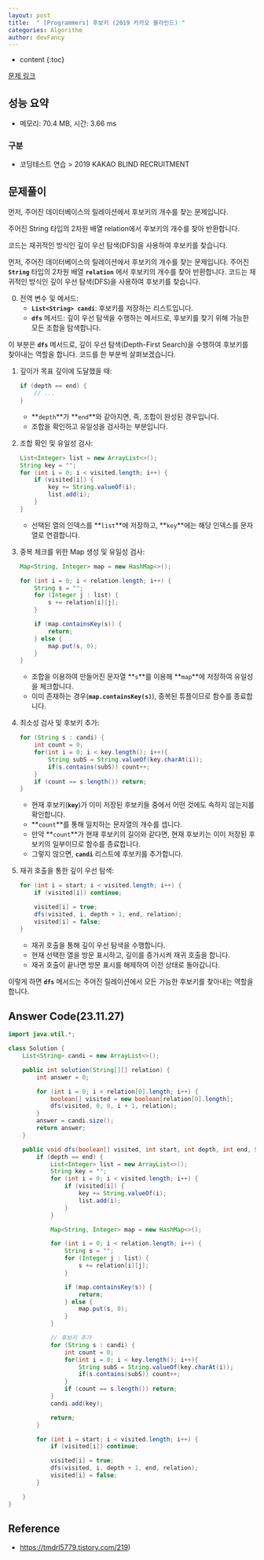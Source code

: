 ```yaml
---
layout: post
title:  " [Programmers] 후보키 (2019 카카오 블라인드) "
categories: Algorithm
author: devFancy
---
```

* content
{:toc}

[문제 링크](https://school.programmers.co.kr/learn/courses/30/lessons/42890)

## 성능 요약

* 메모리: 70.4 MB, 시간: 3.66 ms

### 구분

* 코딩테스트 연습 > 2019 KAKAO BLIND RECRUITMENT

## 문제풀이

먼저, 주어진 데이터베이스의 릴레이션에서 후보키의 개수를 찾는 문제입니다. 

주어진 String 타입의 2차원 배열 relation에서 후보키의 개수를 찾아 반환합니다. 

코드는 재귀적인 방식인 깊이 우선 탐색(DFS)을 사용하여 후보키를 찾습니다.

먼저, 주어진 데이터베이스의 릴레이션에서 후보키의 개수를 찾는 문제입니다. 주어진 **`String`** 타입의 2차원 배열 **`relation`** 에서 후보키의 개수를 찾아 반환합니다. 코드는 재귀적인 방식인 깊이 우선 탐색(DFS)을 사용하여 후보키를 찾습니다.

0. 전역 변수 및 메서드:
    - **`List<String> candi`**: 후보키를 저장하는 리스트입니다.
    - **`dfs`** 메서드: 깊이 우선 탐색을 수행하는 메서드로, 후보키를 찾기 위해 가능한 모든 조합을 탐색합니다.

이 부분은 **`dfs`** 메서드로, 깊이 우선 탐색(Depth-First Search)을 수행하여 후보키를 찾아내는 역할을 합니다. 코드를 한 부분씩 살펴보겠습니다.

1. 깊이가 목표 깊이에 도달했을 때:

    ```java
    if (depth == end) {
        // ...
    }
    
    ```

    - **`depth`**가 **`end`**와 같아지면, 즉, 조합이 완성된 경우입니다.
    - 조합을 확인하고 유일성을 검사하는 부분입니다.
2. 조합 확인 및 유일성 검사:

    ```java
    List<Integer> list = new ArrayList<>();
    String key = "";
    for (int i = 0; i < visited.length; i++) {
        if (visited[i]) {
            key += String.valueOf(i);
            list.add(i);
        }
    }
    
    ```

    - 선택된 열의 인덱스를 **`list`**에 저장하고, **`key`**에는 해당 인덱스를 문자열로 연결합니다.
3. 중복 체크를 위한 Map 생성 및 유일성 검사:

    ```java
    Map<String, Integer> map = new HashMap<>();
    
    for (int i = 0; i < relation.length; i++) {
        String s = "";
        for (Integer j : list) {
            s += relation[i][j];
        }
    
        if (map.containsKey(s)) {
            return;
        } else {
            map.put(s, 0);
        }
    }
    
    ```

    - 조합을 이용하여 만들어진 문자열 **`s`**를 이용해 **`map`**에 저장하여 유일성을 체크합니다.
    - 이미 존재하는 경우(**`map.containsKey(s)`**), 중복된 튜플이므로 함수를 종료합니다.
4. 최소성 검사 및 후보키 추가:

    ```java
    for (String s : candi) {
        int count = 0;
        for(int i = 0; i < key.length(); i++){
            String subS = String.valueOf(key.charAt(i));
            if(s.contains(subS)) count++;
        }
        if (count == s.length()) return;
    }
    
    ```

    - 현재 후보키(**`key`**)가 이미 저장된 후보키들 중에서 어떤 것에도 속하지 않는지를 확인합니다.
    - **`count`**를 통해 일치하는 문자열의 개수를 셉니다.
    - 만약 **`count`**가 현재 후보키의 길이와 같다면, 현재 후보키는 이미 저장된 후보키의 일부이므로 함수를 종료합니다.
    - 그렇지 않으면, **`candi`** 리스트에 후보키를 추가합니다.
5. 재귀 호출을 통한 깊이 우선 탐색:

    ```java
    for (int i = start; i < visited.length; i++) {
        if (visited[i]) continue;
    
        visited[i] = true;
        dfs(visited, i, depth + 1, end, relation);
        visited[i] = false;
    }
    
    ```

    - 재귀 호출을 통해 깊이 우선 탐색을 수행합니다.
    - 현재 선택한 열을 방문 표시하고, 깊이를 증가시켜 재귀 호출을 합니다.
    - 재귀 호출이 끝나면 방문 표시를 해제하여 이전 상태로 돌아갑니다.

이렇게 하면 **`dfs`** 메서드는 주어진 릴레이션에서 모든 가능한 후보키를 찾아내는 역할을 합니다.

## Answer Code(23.11.27)

```java
import java.util.*;

class Solution {
    List<String> candi = new ArrayList<>();

    public int solution(String[][] relation) {
        int answer = 0;

        for (int i = 0; i < relation[0].length; i++) {
            boolean[] visited = new boolean[relation[0].length];
            dfs(visited, 0, 0, i + 1, relation);
        }
        answer = candi.size();
        return answer;
    }

    public void dfs(boolean[] visited, int start, int depth, int end, String[][] relation) {
        if (depth == end) {
            List<Integer> list = new ArrayList<>();
            String key = "";
            for (int i = 0; i < visited.length; i++) {
                if (visited[i]) {
                    key += String.valueOf(i);
                    list.add(i);
                }
            }

            Map<String, Integer> map = new HashMap<>();

            for (int i = 0; i < relation.length; i++) {
                String s = "";
                for (Integer j : list) {
                    s += relation[i][j];
                }

                if (map.containsKey(s)) {
                    return;
                } else {
                    map.put(s, 0);
                }
            }

            // 후보키 추가
            for (String s : candi) {
                int count = 0;
                for(int i = 0; i < key.length(); i++){
                    String subS = String.valueOf(key.charAt(i));
                    if(s.contains(subS)) count++;
                }
                if (count == s.length()) return;
            }
            candi.add(key);

            return;
        }

        for (int i = start; i < visited.length; i++) {
            if (visited[i]) continue;

            visited[i] = true;
            dfs(visited, i, depth + 1, end, relation);
            visited[i] = false;
        }

    }
}
```

## Reference

* https://tmdrl5779.tistory.com/219)
